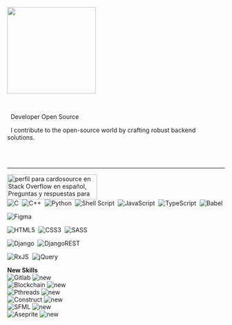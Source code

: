 <div style="display: inline-block;">
  <img align="left" width="205px" height="200px" src="https://c.tenor.com/BZaWjKzYBLQAAAAd/tenor.gif">    

  <p>&nbsp; </p>
</div>

  <p>&nbsp;&nbsp;Developer Open Source</p>
  <p>&nbsp;&nbsp;I contribute to the open-source world by crafting robust backend solutions.</p>
    <br/>
   <br/>
<hr/>

    
  <a  href="https://es.stackoverflow.com/users/329668/cardosource"><img src="https://es.stackoverflow.com/users/flair/329668.png" width="208" height="58" alt="perfil para cardosource en Stack Overflow en espa&#241;ol, Preguntas y respuestas para programadores y profesionales de la inform&#225;tica" title="perfil para cardosource en Stack Overflow en espa&#241;ol, Preguntas y respuestas para programadores y profesionales de la inform&#225;tica"></a>                
![C](https://img.shields.io/badge/c-%2300599C.svg?style=for-the-badge&logo=c&logoColor=white)&nbsp;&nbsp;![C++](https://img.shields.io/badge/c++-%2300599C.svg?style=for-the-badge&logo=c%2B%2B&logoColor=white)&nbsp;&nbsp;![Python](https://img.shields.io/badge/python-3670A0?style=for-the-badge&logo=python&logoColor=ffdd54)&nbsp;&nbsp;![Shell Script](https://img.shields.io/badge/shell_script-%23121011.svg?style=for-the-badge&logo=gnu-bash&logoColor=white)&nbsp;&nbsp;![JavaScript](https://img.shields.io/badge/javascript-%23323330.svg?style=for-the-badge&logo=javascript&logoColor=%23F7DF1E)&nbsp;&nbsp;![TypeScript](https://img.shields.io/badge/typescript-%23007ACC.svg?style=for-the-badge&logo=typescript&logoColor=white)&nbsp;&nbsp;![Babel](https://img.shields.io/badge/Babel-F9DC3e?style=for-the-badge&logo=babel&logoColor=black)                      

![Figma](https://img.shields.io/badge/figma-%23F24E1E.svg?style=for-the-badge&logo=figma&logoColor=white)

![HTML5](https://img.shields.io/badge/html5-%23E34F26.svg?style=for-the-badge&logo=html5&logoColor=white)&nbsp;&nbsp;![CSS3](https://img.shields.io/badge/css3-%231572B6.svg?style=for-the-badge&logo=css3&logoColor=white)&nbsp;&nbsp;![SASS](https://img.shields.io/badge/SASS-hotpink.svg?style=for-the-badge&logo=SASS&logoColor=white)

![Django](https://img.shields.io/badge/django-%23092E20.svg?style=for-the-badge&logo=django&logoColor=white)&nbsp;&nbsp;![DjangoREST](https://img.shields.io/badge/DJANGO-REST-ff1709?style=for-the-badge&logo=django&logoColor=white&color=ff1709&labelColor=gray)



![RxJS](https://img.shields.io/badge/rxjs-%23B7178C.svg?style=for-the-badge&logo=reactivex&logoColor=white)&nbsp;&nbsp;![jQuery](https://img.shields.io/badge/jquery-%230769AD.svg?style=for-the-badge&logo=jquery&logoColor=white)

__New Skills__                                              
![Gitlab](https://img.shields.io/badge/GitLab-FC6D26.svg?style=for-the-badge&logo=GitLab&logoColor=white)&nbsp;![new](https://img.shields.io/badge/new-red?style=for-the-badge&logoColor=white)   
![Blockchain](https://img.shields.io/badge/Blockchain-0E76A8?style=for-the-badge&logo=blockchaindotcom&logoColor=white)&nbsp;![new](https://img.shields.io/badge/new-red?style=for-the-badge&logoColor=white)   
![Pthreads](https://img.shields.io/badge/Pthreads-0078D4?style=for-the-badge&logo=c&logoColor=white)&nbsp;![new](https://img.shields.io/badge/new-red?style=for-the-badge&logoColor=white)                                      
![Construct](https://img.shields.io/badge/Construct%203-00FFDA.svg?style=for-the-badge&logo=Construct-3&logoColor=white)&nbsp;![new](https://img.shields.io/badge/new-red?style=for-the-badge&logoColor=white)                     
![SFML](https://img.shields.io/badge/SFML-8CC445.svg?style=for-the-badge&logo=SFML&logoColor=white)&nbsp;![new](https://img.shields.io/badge/new-red?style=for-the-badge&logoColor=white)  
![Aseprite](https://img.shields.io/badge/Aseprite-7D929E.svg?style=for-the-badge&logo=Aseprite&logoColor=white)&nbsp;![new](https://img.shields.io/badge/new-red?style=for-the-badge&logoColor=white)
<!-- Proudly created with GPRM ( https://gprm.itsvg.in ) -->
